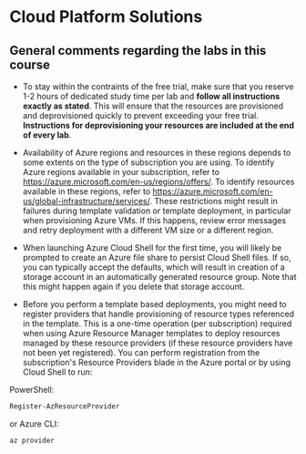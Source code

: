 # Cloud Platform Solutions

## General comments regarding the labs in this course ##

* To stay within the contraints of the free trial, make sure that you reserve 1-2 hours of dedicated study time per lab and **follow all instructions exactly as stated**. This will ensure that the resources are provisioned and deprovisioned quickly to prevent exceeding your free trial. **Instructions for deprovisioning your resources are included at the end of every lab**.

* Availability of Azure regions and resources in these regions depends to some extents on the type of subscription you are using. To identify Azure regions available in your subscription, refer to https://azure.microsoft.com/en-us/regions/offers/. To identify resources available in these regions, refer to https://azure.microsoft.com/en-us/global-infrastructure/services/. These restrictions might result in failures during template validation or template deployment, in particular when provisioning Azure VMs. If this happens, review error messages and retry deployment with a different VM size or a different region.

* When launching Azure Cloud Shell for the first time, you will likely be prompted to create an Azure file share to persist Cloud Shell files. If so, you can typically accept the defaults, which will result in creation of a storage account in an automatically generated resource group. Note that this might happen again if you delete that storage account.

* Before you perform a template based deployments, you might need to register providers that handle provisioning of resource types referenced in the template. This is a one-time operation (per subscription) required when using Azure Resource Manager templates to deploy resources managed by these resource providers (if these resource providers have not been yet registered). You can perform registration from the subscription's Resource Providers blade in the Azure portal or by using Cloud Shell to run:

PowerShell:
```Powershell
Register-AzResourceProvider
```
or Azure CLI:
```sh
az provider
```
